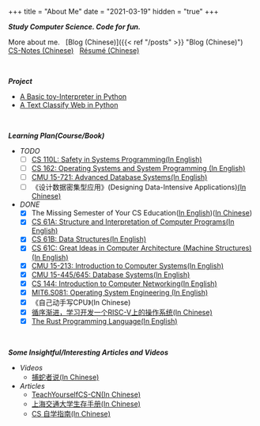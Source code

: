 +++
title = "About Me"
date = "2021-03-19"
hidden = "true"
+++

***Study Computer Science. Code for fun.***

More about me. &nbsp;
[Blog (Chinese)]({{< ref "/posts" >}} "Blog (Chinese)") &nbsp;
[CS-Notes (Chinese)](https://github.com/ZonePG/cs-notes) &nbsp;
[Résumé (Chinese)](/files/MyResume_cn.pdf)

<br/>

***Project***
- [A Basic toy-Interpreter in Python](https://github.com/ZonePG/impl-basic-toy)
- [A Text Classify Web in Python](https://github.com/ZonePG/TextClassify)

<br>

***Learning Plan(Course/Book)***
- *TODO*
  - [ ] [CS 110L: Safety in Systems Programming(In English)](https://reberhardt.com/cs110l/spring-2020/)
  - [ ] [CS 162: Operating Systems and System Programming (In English)](https://inst.eecs.berkeley.edu/~cs162/fa20/)
  - [ ] [CMU 15-721: Advanced Database Systems(In English)](https://15721.courses.cs.cmu.edu/spring2020/)
  - [ ] 《设计数据密集型应用》(Designing Data-Intensive Applications)[(In Chinese)](http://ddia.vonng.com/#/)
- *DONE*
  - [x] The Missing Semester of Your CS Education([In English](https://missing.csail.mit.edu/))([In Chinese](https://missing-semester-cn.github.io/))
  - [x] [CS 61A: Structure and Interpretation of Computer Programs(In English)](https://github.com/ZonePG/CS61A)
  - [x] [CS 61B: Data Structures(In English)](https://github.com/ZonePG/CS61B)
  - [x] [CS 61C: Great Ideas in Computer Architecture (Machine Structures) (In English)](https://github.com/ZonePG/CS61C)
  - [x] [CMU 15-213: Introduction to Computer Systems(In English)](https://www.cs.cmu.edu/~213/)
  - [x] [CMU 15-445/645: Database Systems(In English)](https://15445.courses.cs.cmu.edu/fall2019/schedule.html)
  - [x] [CS 144: Introduction to Computer Networking(In English)](https://cs144.github.io/)
  - [x] [MIT6.S081: Operating System Engineering (In English)](https://github.com/ZonePG/MIT6.S081)
  - [x] 《自己动手写CPU》(In Chinese)
  - [x] [循序渐进，学习开发一个RISC-V上的操作系统(In Chinese)](https://www.bilibili.com/video/BV1Q5411w7z5?p=1&spm_id_from=333.788.b_6d756c74695f70616765.1)
  - [x] [The Rust Programming Language(In English)](https://doc.rust-lang.org/book/title-page.html)

<br/>

***Some Insightful/Interesting Articles and Videos***
- *Videos*
  - [捕蛇者说(In Chinese)](https://pythonhunter.org/)
- *Articles*
  - [TeachYourselfCS-CN(In Chinese)](https://github.com/keithnull/TeachYourselfCS-CN/blob/master/TeachYourselfCS-CN.md)
  - [上海交通大学生存手册(In Chinese)](https://survivesjtu.gitbook.io/survivesjtumanual/)
  - [CS 自学指南(In Chinese)](https://csdiy.wiki/)